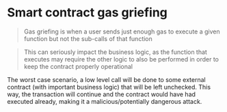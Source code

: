 # Smart contract gas griefing

> Gas griefing is when a user sends just enough gas to execute a given function but not the sub-calls of that function

> This can seriously impact the business logic, as the function that executes may require the other logic to also be performed in order to keep the contract properly operational

The worst case scenario, a low level call will be done to some external contract (with important business logic) that will be left unchecked. This way, the transaction will continue and the contract would have had executed already, making it a malicious/potentially dangerous attack.
